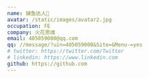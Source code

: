 ```yaml
---
name: 捕鱼达人🤨
avatar: /static/images/avatar2.jpg
occupation: FE
company: 火花思维
email: 405059000@qq.com
qq: //message/?uin=405059000&Site=&Menu-=yes
# twitter: https://twitter.com/Twitter
# linkedin: https://www.linkedin.com
github: https://github.com
---
```

